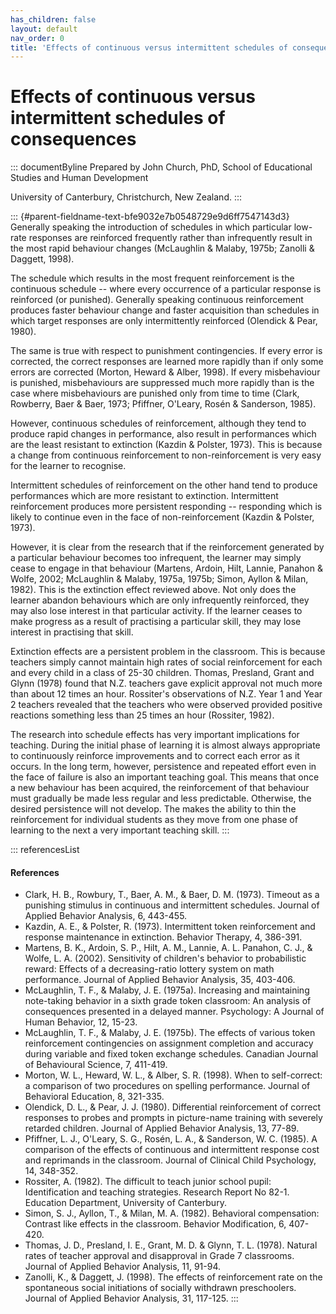 ```yaml
---
has_children: false
layout: default
nav_order: 0
title: 'Effects of continuous versus intermittent schedules of consequences '
---
```

# Effects of continuous versus intermittent schedules of consequences 


::: documentByline
Prepared by John Church, PhD, School of Educational Studies and Human
Development

University of Canterbury, Christchurch, New Zealand.
:::

::: {#parent-fieldname-text-bfe9032e7b0548729e9d6ff7547143d3}
Generally speaking the introduction of schedules in which particular
low-rate responses are reinforced frequently rather than infrequently
result in the most rapid behaviour changes (McLaughlin & Malaby, 1975b;
Zanolli & Daggett, 1998).

The schedule which results in the most frequent reinforcement is the
continuous schedule -- where every occurrence of a particular response
is reinforced (or punished). Generally speaking continuous reinforcement
produces faster behaviour change and faster acquisition than schedules
in which target responses are only intermittently reinforced (Olendick &
Pear, 1980).

The same is true with respect to punishment contingencies. If every
error is corrected, the correct responses are learned more rapidly than
if only some errors are corrected (Morton, Heward & Alber, 1998). If
every misbehaviour is punished, misbehaviours are suppressed much more
rapidly than is the case where misbehaviours are punished only from time
to time (Clark, Rowberry, Baer & Baer, 1973; Pfiffner, O'Leary, Rosén &
Sanderson, 1985).

However, continuous schedules of reinforcement, although they tend to
produce rapid changes in performance, also result in performances which
are the least resistant to extinction (Kazdin & Polster, 1973). This is
because a change from continuous reinforcement to non-reinforcement is
very easy for the learner to recognise.

Intermittent schedules of reinforcement on the other hand tend to
produce performances which are more resistant to extinction.
Intermittent reinforcement produces more persistent responding --
responding which is likely to continue even in the face of
non-reinforcement (Kazdin & Polster, 1973).

However, it is clear from the research that if the reinforcement
generated by a particular behaviour becomes too infrequent, the learner
may simply cease to engage in that behaviour (Martens, Ardoin, Hilt,
Lannie, Panahon & Wolfe, 2002; McLaughlin & Malaby, 1975a, 1975b; Simon,
Ayllon & Milan, 1982). This is the extinction effect reviewed above. Not
only does the learner abandon behaviours which are only infrequently
reinforced, they may also lose interest in that particular activity. If
the learner ceases to make progress as a result of practising a
particular skill, they may lose interest in practising that skill.

Extinction effects are a persistent problem in the classroom. This is
because teachers simply cannot maintain high rates of social
reinforcement for each and every child in a class of 25-30 children.
Thomas, Presland, Grant and Glynn (1978) found that N.Z. teachers gave
explicit approval not much more than about 12 times an hour. Rossiter\'s
observations of N.Z. Year 1 and Year 2 teachers revealed that the
teachers who were observed provided positive reactions something less
than 25 times an hour (Rossiter, 1982).

The research into schedule effects has very important implications for
teaching. During the initial phase of learning it is almost always
appropriate to continuously reinforce improvements and to correct each
error as it occurs. In the long term, however, persistence and repeated
effort even in the face of failure is also an important teaching goal.
This means that once a new behaviour has been acquired, the
reinforcement of that behaviour must gradually be made less regular and
less predictable. Otherwise, the desired persistence will not develop.
The makes the ability to thin the reinforcement for individual students
as they move from one phase of learning to the next a very important
teaching skill.
:::

::: referencesList
#### References

-   Clark, H. B., Rowbury, T., Baer, A. M., & Baer, D. M. (1973).
    Timeout as a punishing stimulus in continuous and intermittent
    schedules. Journal of Applied Behavior Analysis, 6, 443-455.
-   Kazdin, A. E., & Polster, R. (1973). Intermittent token
    reinforcement and response maintenance in extinction. Behavior
    Therapy, 4, 386-391.
-   Martens, B. K., Ardoin, S. P., Hilt, A. M., Lannie, A. L.
    Panahon, C. J., & Wolfe, L. A. (2002). Sensitivity of children's
    behavior to probabilistic reward: Effects of a decreasing-ratio
    lottery system on math performance. Journal of Applied Behavior
    Analysis, 35, 403-406.
-   McLaughlin, T. F., & Malaby, J. E. (1975a). Increasing and
    maintaining note-taking behavior in a sixth grade token classroom:
    An analysis of consequences presented in a delayed manner.
    Psychology: A Journal of Human Behavior, 12, 15-23.
-   McLaughlin, T. F., & Malaby, J. E. (1975b). The effects of various
    token reinforcement contingencies on assignment completion and
    accuracy during variable and fixed token exchange schedules.
    Canadian Journal of Behavioural Science, 7, 411-419.
-   Morton, W. L., Heward, W. L., & Alber, S. R. (1998). When to
    self-correct: a comparison of two procedures on spelling
    performance. Journal of Behavioral Education, 8, 321-335.
-   Olendick, D. L., & Pear, J. J. (1980). Differential reinforcement of
    correct responses to probes and prompts in picture-name training
    with severely retarded children. Journal of Applied Behavior
    Analysis, 13, 77-89.
-   Pfiffner, L. J., O\'Leary, S. G., Rosén, L. A., & Sanderson, W. C.
    (1985). A comparison of the effects of continuous and intermittent
    response cost and reprimands in the classroom. Journal of Clinical
    Child Psychology, 14, 348-352.
-   Rossiter, A. (1982). The difficult to teach junior school pupil:
    Identification and teaching strategies. Research Report No 82-1.
    Education Department, University of Canterbury.
-   Simon, S. J., Ayllon, T., & Milan, M. A. (1982). Behavioral
    compensation: Contrast like effects in the classroom. Behavior
    Modification, 6, 407-420.
-   Thomas, J. D., Presland, I. E., Grant, M. D. & Glynn, T. L. (1978).
    Natural rates of teacher approval and disapproval in Grade 7
    classrooms. Journal of Applied Behavior Analysis, 11, 91-94.
-   Zanolli, K., & Daggett, J. (1998). The effects of reinforcement rate
    on the spontaneous social initiations of socially withdrawn
    preschoolers. Journal of Applied Behavior Analysis, 31, 117-125.
:::
